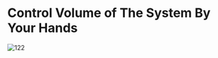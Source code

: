 # Control Volume of The System By Your Hands
![122](https://user-images.githubusercontent.com/84785447/134804751-09125977-d79c-49e1-b85a-a08b0dbedb80.jpg)

